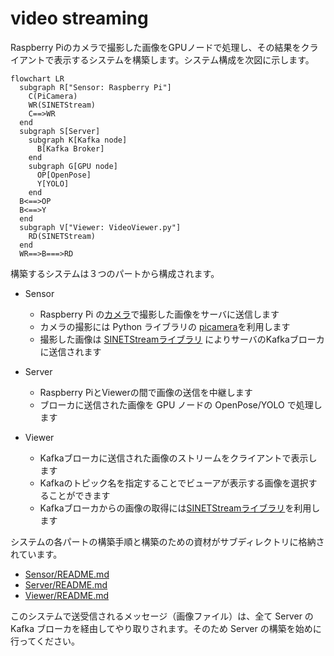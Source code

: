 # video streaming

Raspberry Piのカメラで撮影した画像をGPUノードで処理し、その結果をクライアントで表示するシステムを構築します。システム構成を次図に示します。

```mermaid
flowchart LR
  subgraph R["Sensor: Raspberry Pi"]
    C(PiCamera)
    WR(SINETStream)
    C==>WR
  end
  subgraph S[Server]
    subgraph K[Kafka node]
      B[Kafka Broker]
    end
    subgraph G[GPU node]
      OP[OpenPose]
      Y[YOLO]
    end
  B<==>OP
  B<==>Y
  end
  subgraph V["Viewer: VideoViewer.py"]
    RD(SINETStream)
  end
  WR==>B===>RD
```

構築するシステムは３つのパートから構成されます。

* Sensor
  * Raspberry Pi の[カメラ](https://www.raspberrypi.com/documentation/accessories/camera.html)で撮影した画像をサーバに送信します
  * カメラの撮影には Python ライブラリの [picamera](https://picamera.readthedocs.io/en/release-1.13/)を利用します
  * 撮影した画像は [SINETStreamライブラリ](https://www.sinetstream.net/) によりサーバのKafkaブローカに送信されます

* Server
  * Raspberry PiとViewerの間で画像の送信を中継します
  * ブローカに送信された画像を GPU ノードの OpenPose/YOLO で処理します
  
* Viewer
  * Kafkaブローカに送信された画像のストリームをクライアントで表示します
  * Kafkaのトピック名を指定することでビューアが表示する画像を選択することができます
  * Kafkaブローカからの画像の取得には[SINETStreamライブラリ](https://www.sinetstream.net/)を利用します

システムの各パートの構築手順と構築のための資材がサブディレクトリに格納されています。

* [Sensor/README.md](Sensor/README.md)
* [Server/README.md](Server/README.md)
* [Viewer/README.md](Viewer/README.md)

このシステムで送受信されるメッセージ（画像ファイル）は、全て Server の Kafka ブローカを経由してやり取りされます。そのため Server の構築を始めに行ってください。
